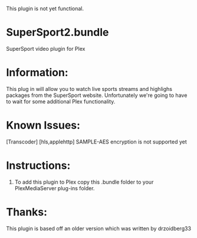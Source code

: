 This plugin is not yet functional.

SuperSport2.bundle
=================
SuperSport video plugin for Plex

Information:
============
This plug in will allow you to watch live sports streams and highlighs packages from the SuperSport website. Unfortunately we're going to have to wait for some additional Plex functionality.

Known Issues:
=============
[Transcoder] [hls,applehttp] SAMPLE-AES encryption is not supported yet

Instructions:
=============
1. To add this plugin to Plex copy this .bundle folder to your PlexMediaServer plug-ins folder.

Thanks:
=======
This plugin is based off an older version which was written by drzoidberg33
